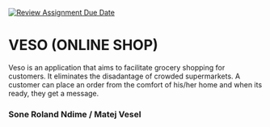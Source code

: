 [![Review Assignment Due Date](https://classroom.github.com/assets/deadline-readme-button-22041afd0340ce965d47ae6ef1cefeee28c7c493a6346c4f15d667ab976d596c.svg)](https://classroom.github.com/a/twPj_hbU)
# VESO (ONLINE SHOP)
Veso is an application that aims to facilitate grocery shopping for customers. It eliminates the disadantage of crowded supermarkets.
A customer can place an order from the comfort of his/her home and when its ready, they get a message.

### Sone Roland Ndime / Matej Vesel
